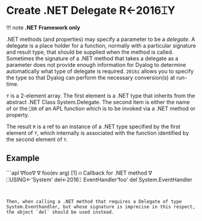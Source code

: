 
<!-- Hidden search keywords -->
<div style="display: none;">
  2016⌶
</div>






<h1 class="heading"><span class="name">Create .NET Delegate</span> <span class="command">R←2016⌶Y</span></h1>



!!! note
    **.NET Framework only**


.NET methods (and properties) may specify a parameter to be a *delegate*. A delegate is a place holder for a function, normally with a particular signature and result type, that should be  supplied when the method is called. Sometimes the signature of a .NET method that takes a delegate as a parameter does not provide enough information for Dyalog to determine automatically what type of  delegate is required. `2016⌶` allows you to specify the type so that Dyalog can perform the necessary conversion(s) at run-time.



`Y` is a 2-element array. The first element is a .NET type that inherits from the abstract .NET Class System.Delegate. The second item is either the name of or the `⎕OR` of an APL function which is to be invoked via a .NET method or property.


The result `R` is a ref to an instance of a .NET type specified by the first element of `Y`, which internally is associated with the function identified by the second element of `Y`.


<h2 class="example">Example</h2>
```apl
      ∇foo∇
     ∇ foo(ev arg)
[1]    ⍝ Callback for .NET method
     ∇
      ⎕USING←'System'
      del←2016⌶ EventHandler'foo'
      del
System.EventHandler

```


Then, when calling a .NET method that requires a Delegate of type System.Eventhandler, but whose signature is imprecise in this respect, the object `del` should be used instead.



